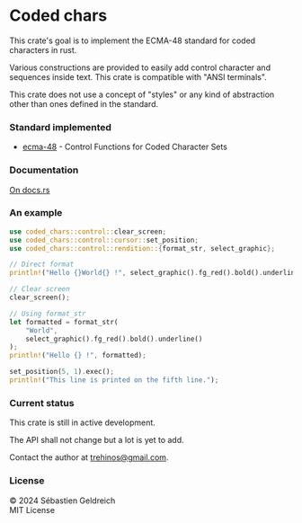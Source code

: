# Coded chars

This crate's goal is to implement the ECMA-48 standard for coded characters in rust.

Various constructions are provided to easily add control character and sequences inside text.
This crate is compatible with "ANSI terminals".

This crate does not use a concept of "styles" or any kind of abstraction other than ones defined in the standard.

### Standard implemented

- [ecma-48](https://ecma-international.org/publications-and-standards/standards/ecma-48/) - Control Functions for Coded Character Sets

### Documentation

[On docs.rs](https://docs.rs/coded-chars/latest/coded_chars/)

### An example

```rust
use coded_chars::control::clear_screen;
use coded_chars::control::cursor::set_position;
use coded_chars::control::rendition::{format_str, select_graphic};

// Direct format
println!("Hello {}World{} !", select_graphic().fg_red().bold().underline(), select_graphic().default());

// Clear screen
clear_screen();

// Using format_str
let formatted = format_str(
    "World",
    select_graphic().fg_red().bold().underline()
);
println!("Hello {} !", formatted);

set_position(5, 1).exec();
println!("This line is printed on the fifth line.");
```

### Current status

This crate is still in active development.

The API shall not change but a lot is yet to add.

Contact the author at [trehinos@gmail.com](mailto:trehinos@gmail.com).

### License
&copy; 2024 Sébastien Geldreich  
MIT License